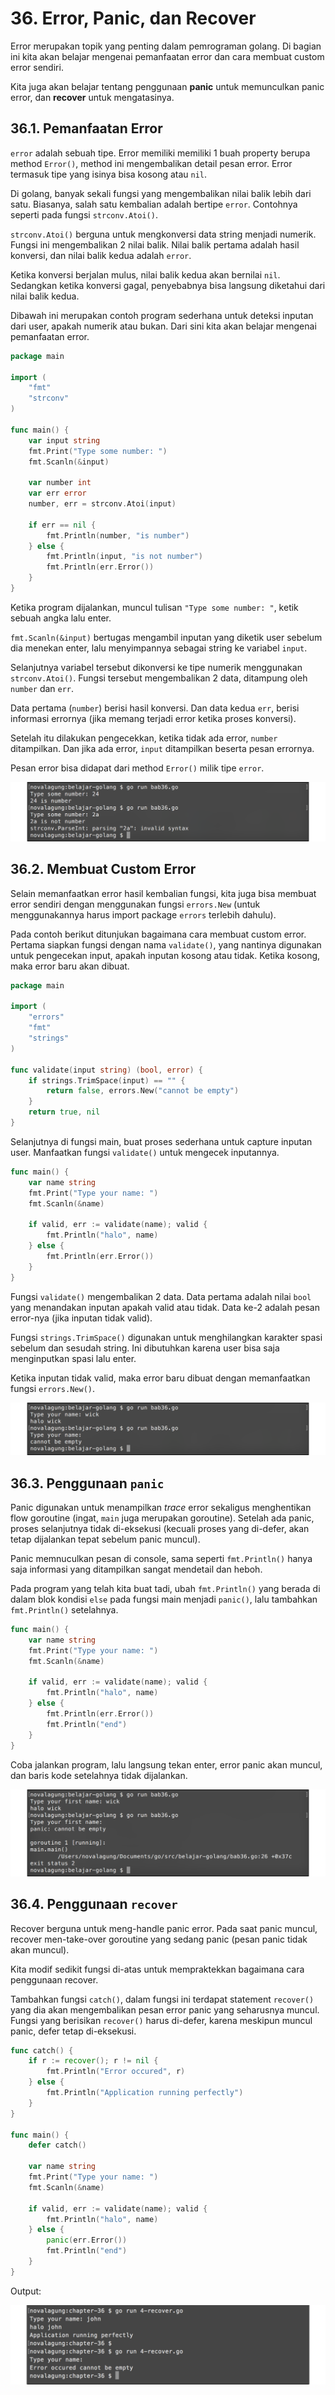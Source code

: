 # 36. Error, Panic, dan Recover

Error merupakan topik yang penting dalam pemrograman golang. Di bagian ini kita akan belajar mengenai pemanfaatan error dan cara membuat custom error sendiri.

Kita juga akan belajar tentang penggunaan **panic** untuk memunculkan panic error, dan **recover** untuk mengatasinya.

## 36.1. Pemanfaatan Error

`error` adalah sebuah tipe. Error memiliki memiliki 1 buah property berupa method `Error()`, method ini mengembalikan detail pesan error. Error termasuk tipe yang isinya bisa kosong atau `nil`.

Di golang, banyak sekali fungsi yang mengembalikan nilai balik lebih dari satu. Biasanya, salah satu kembalian adalah bertipe `error`. Contohnya seperti pada fungsi `strconv.Atoi()`.

`strconv.Atoi()` berguna untuk mengkonversi data string menjadi numerik. Fungsi ini mengembalikan 2 nilai balik. Nilai balik pertama adalah hasil konversi, dan nilai balik kedua adalah `error`.

Ketika konversi berjalan mulus, nilai balik kedua akan bernilai `nil`. Sedangkan ketika konversi gagal, penyebabnya bisa langsung diketahui dari nilai balik kedua.

Dibawah ini merupakan contoh program sederhana untuk deteksi inputan dari user, apakah numerik atau bukan. Dari sini kita akan belajar mengenai pemanfaatan error.

```go
package main

import (
    "fmt"
    "strconv"
)

func main() {
    var input string
    fmt.Print("Type some number: ")
    fmt.Scanln(&input)

    var number int
    var err error
    number, err = strconv.Atoi(input)

    if err == nil {
        fmt.Println(number, "is number")
    } else {
        fmt.Println(input, "is not number")
        fmt.Println(err.Error())
    }
}
```

Ketika program dijalankan, muncul tulisan `"Type some number: "`, ketik sebuah angka lalu enter.

`fmt.Scanln(&input)` bertugas mengambil inputan yang diketik user sebelum dia menekan enter, lalu menyimpannya sebagai string ke variabel `input`.

Selanjutnya variabel tersebut dikonversi ke tipe numerik menggunakan `strconv.Atoi()`. Fungsi tersebut mengembalikan 2 data, ditampung oleh `number` dan `err`.

Data pertama (`number`) berisi hasil konversi. Dan data kedua `err`, berisi informasi errornya (jika memang terjadi error ketika proses konversi).

Setelah itu dilakukan pengecekkan, ketika tidak ada error, `number` ditampilkan. Dan jika ada error, `input` ditampilkan beserta pesan errornya.

Pesan error bisa didapat dari method `Error()` milik tipe `error`.

![Penerapan error](images/36_1_error.png)

## 36.2. Membuat Custom Error

Selain memanfaatkan error hasil kembalian fungsi, kita juga bisa membuat error sendiri dengan menggunakan fungsi `errors.New` (untuk menggunakannya harus import package `errors` terlebih dahulu).

Pada contoh berikut ditunjukan bagaimana cara membuat custom error. Pertama siapkan fungsi dengan nama `validate()`, yang nantinya digunakan untuk pengecekan input, apakah inputan kosong atau tidak. Ketika kosong, maka error baru akan dibuat.

```go
package main

import (
    "errors"
    "fmt"
    "strings"
)

func validate(input string) (bool, error) {
    if strings.TrimSpace(input) == "" {
        return false, errors.New("cannot be empty")
    }
    return true, nil
}
```

Selanjutnya di fungsi main, buat proses sederhana untuk capture inputan user. Manfaatkan fungsi `validate()` untuk mengecek inputannya.

```go
func main() {
    var name string
    fmt.Print("Type your name: ")
    fmt.Scanln(&name)

    if valid, err := validate(name); valid {
        fmt.Println("halo", name)
    } else {
        fmt.Println(err.Error())
    }
}
```

Fungsi `validate()` mengembalikan 2 data. Data pertama adalah nilai `bool` yang menandakan inputan apakah valid atau tidak. Data ke-2 adalah pesan error-nya (jika inputan tidak valid).

Fungsi `strings.TrimSpace()` digunakan untuk menghilangkan karakter spasi sebelum dan sesudah string. Ini dibutuhkan karena user bisa saja menginputkan spasi lalu enter.

Ketika inputan tidak valid, maka error baru dibuat dengan memanfaatkan fungsi `errors.New()`.

![Custom error](images/36_2_custom_error.png)

## 36.3. Penggunaan `panic`

Panic digunakan untuk menampilkan *trace* error sekaligus menghentikan flow goroutine (ingat, `main` juga merupakan goroutine). Setelah ada panic, proses selanjutnya tidak di-eksekusi (kecuali proses yang di-defer, akan tetap dijalankan tepat sebelum panic muncul).

Panic memnuculkan pesan di console, sama seperti `fmt.Println()` hanya saja informasi yang ditampilkan sangat mendetail dan heboh.

Pada program yang telah kita buat tadi, ubah `fmt.Println()` yang berada di dalam blok kondisi `else` pada fungsi main menjadi `panic()`, lalu tambahkan `fmt.Println()` setelahnya.

```go
func main() {
    var name string
    fmt.Print("Type your name: ")
    fmt.Scanln(&name)

    if valid, err := validate(name); valid {
        fmt.Println("halo", name)
    } else {
        fmt.Println(err.Error())
        fmt.Println("end")
    }
}
```

Coba jalankan program, lalu langsung tekan enter, error panic akan muncul, dan baris kode setelahnya tidak dijalankan.

![Menampilkan error menggunakan panic](images/36_3_panic.png)

## 36.4. Penggunaan `recover`

Recover berguna untuk meng-handle panic error. Pada saat panic muncul, recover men-take-over goroutine yang sedang panic (pesan panic tidak akan muncul).

Kita modif sedikit fungsi di-atas untuk mempraktekkan bagaimana cara penggunaan recover.

Tambahkan fungsi `catch()`, dalam fungsi ini terdapat statement `recover()` yang dia akan mengembalikan pesan error panic yang seharusnya muncul. Fungsi yang berisikan `recover()` harus di-defer, karena meskipun muncul panic, defer tetap di-eksekusi.

```go
func catch() {
    if r := recover(); r != nil {
        fmt.Println("Error occured", r)
    } else {
        fmt.Println("Application running perfectly")
    }
}

func main() {
	defer catch()

	var name string
	fmt.Print("Type your name: ")
	fmt.Scanln(&name)

	if valid, err := validate(name); valid {
		fmt.Println("halo", name)
	} else {
		panic(err.Error())
		fmt.Println("end")
	}
}
```

Output:

![Handle panic menggunakan recover](images/36_4_recover.png)
